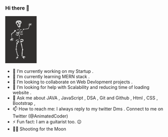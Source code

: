 ### Hi there 👋

<!--
**swdev-Animesh/swdev-Animesh** is a ✨ _special_ ✨ repository because its `README.md` (this file) appears on your GitHub profile.

Here are some ideas to get you started:
-->
<img src="giphy.gif" alt="Namaste" width="100" height="150">

- 🔭 I’m currently working on my Startup .
- 🌱 I’m currently learning MERN stack .
- 👯 I’m looking to collaborate on Web Devlopment projects .
- 🤔 I’m looking for help with Scalability and reducing time of loading website .
- 💬 Ask me about JAVA , JavaScript , DSA , Git and Github , Html , CSS , Bootstrap ,  
- 📫 How to reach me: I always reply to my twitter Dms . Connect to me on Twitter (@AnimatedCoder)
- ⚡ Fun fact: I am a guitarist too. :wink:
- :man_astronaut: Shooting for the Moon
